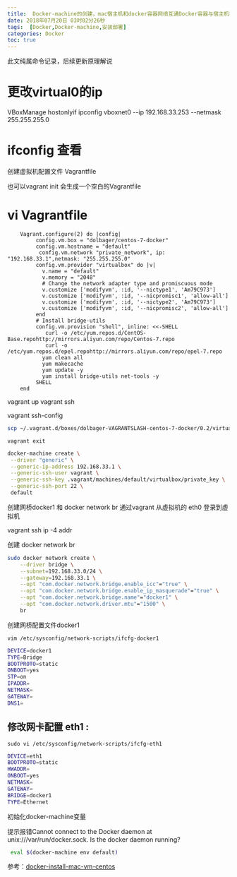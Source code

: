 ```yaml
---
title:  Docker-machine的创建，mac宿主机和docker容器网络互通Docker容器与宿主机在同一ip段下
date: 2018年07月20日 03时02分26秒
tags:  [Docker,Docker-machine,安装部署]
categories: Docker
toc: true
---
```





此文纯属命令记录，后续更新原理解说

 # 更改virtual0的ip
 VBoxManage hostonlyif ipconfig vboxnet0 --ip 192.168.33.253 --netmask 255.255.255.0

<!-- more -->

# ifconfig 查看
创建虚拟机配置文件  Vagrantfile

也可以vagrant init  会生成一个空白的Vagrantfile
# vi Vagrantfile

```SHELL
	Vagrant.configure(2) do |config|
		 config.vm.box = "dolbager/centos-7-docker"
		 config.vm.hostname = "default"
		  config.vm.network "private_network", ip: "192.168.33.1",netmask: "255.255.255.0"
		 config.vm.provider "virtualbox" do |v|
		   v.name = "default"
		   v.memory = "2048"
		   # Change the network adapter type and promiscuous mode
		   v.customize ['modifyvm', :id, '--nictype1', 'Am79C973']
		   v.customize ['modifyvm', :id, '--nicpromisc1', 'allow-all']
		   v.customize ['modifyvm', :id, '--nictype2', 'Am79C973']
		   v.customize ['modifyvm', :id, '--nicpromisc2', 'allow-all']
		 end
		 # Install bridge-utils
		 config.vm.provision "shell", inline: <<-SHELL
		    curl -o /etc/yum.repos.d/CentOS-Base.repohttp://mirrors.aliyun.com/repo/Centos-7.repo
		    curl -o /etc/yum.repos.d/epel.repohttp://mirrors.aliyun.com/repo/epel-7.repo
		   yum clean all
		   yum makecache
		   yum update -y
		   yum install bridge-utils net-tools -y
		 SHELL
	end

```
vagrant up
vagrant ssh

vagrant ssh-config

```bash
scp ~/.vagrant.d/boxes/dolbager-VAGRANTSLASH-centos-7-docker/0.2/virtualbox/vagrant_private_key .vagrant/machines/default/virtualbox/private_key

```

`vagrant exit`






```bash
docker-machine create \
 --driver "generic" \
 --generic-ip-address 192.168.33.1 \
 --generic-ssh-user vagrant \
 --generic-ssh-key .vagrant/machines/default/virtualbox/private_key \
 --generic-ssh-port 22 \
 default
```

创建网桥docker1 和 docker network br
通过vagrant 从虚拟机的 eth0 登录到虚拟机

vagrant ssh
ip -4 addr

创建 docker network br


```bash
sudo docker network create \
    --driver bridge \
    --subnet=192.168.33.0/24 \
    --gateway=192.168.33.1 \
    --opt "com.docker.network.bridge.enable_icc"="true" \
    --opt "com.docker.network.bridge.enable_ip_masquerade"="true" \
    --opt "com.docker.network.bridge.name"="docker1" \
    --opt "com.docker.network.driver.mtu"="1500" \
    br

```


创建网桥配置文件docker1

`vim /etc/sysconfig/network-scripts/ifcfg-docker1`

```bash
DEVICE=docker1
TYPE=Bridge
BOOTPROTO=static
ONBOOT=yes
STP=on
IPADDR=
NETMASK=
GATEWAY=
DNS1=
```


## 修改网卡配置 eth1 :

`sudo vi /etc/sysconfig/network-scripts/ifcfg-eth1`

```bash
DEVICE=eth1
BOOTPROTO=static
HWADDR=
ONBOOT=yes
NETMASK=
GATEWAY=
BRIDGE=docker1
TYPE=Ethernet
```


初始化docker-machine变量

提示报错Cannot connect to the Docker daemon at unix:///var/run/docker.sock. Is the docker daemon running? 

```bash
 eval $(docker-machine env default) 
```



参考：[docker-install-mac-vm-centos](https://github.com/SixQuant/engineering-excellence/blob/master/docker/docker-install-mac-vm-centos.md)